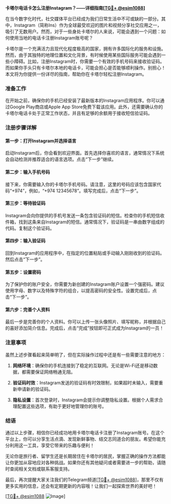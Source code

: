 **卡塔尔电话卡怎么注册Instagram？——详细指南[[TG💪+ @esim1088](https://t.me/s/esim1088)]**

在当今数字化时代，社交媒体平台已经成为我们日常生活中不可或缺的一部分。其中，Instagram（简称Ins）作为全球最受欢迎的图片和视频分享社交应用之一，吸引了无数用户。然而，对于一些身处卡塔尔的人来说，可能会遇到一个问题：如何使用当地的电话卡注册Instagram账号呢？

卡塔尔是一个充满活力且现代化程度极高的国家，拥有许多国际化的服务和设施。然而，由于其独特的地理位置和文化背景，有时候使用某些国际服务可能会遇到一些小障碍。比如，注册Instagram时，你需要一个有效的手机号码来接收验证码。而如果你手头只有卡塔尔本地的电话卡，可能会担心是否能够顺利操作。别担心！本文将为你提供一份详尽的指南，帮助你在卡塔尔轻松注册Instagram。

### 准备工作

在开始之前，确保你的手机已经安装了最新版本的Instagram应用程序。你可以通过Google Play商店或Apple App Store免费下载该应用。此外，还需要确认你的卡塔尔电话卡处于正常工作状态，并且有足够的余额用于接收短信验证码。

### 注册步骤详解

#### 第一步：打开Instagram并选择语言
启动Instagram后，你会看到欢迎界面。首先选择你喜欢的语言，通常情况下系统会自动检测并推荐适合的语言选项。点击“下一步”继续。

#### 第二步：输入手机号码
接下来，你需要输入你的卡塔尔手机号码。请注意，这里的号码应该包含国家代码“+974”，例如，“+974 12345678”。填写完成后，点击“下一步”。

#### 第三步：等待验证码
Instagram会向你提供的手机号发送一条包含验证码的短信。检查你的手机短信收件箱，找到这条来自Instagram的短信。通常情况下，验证码是一串由数字组成的代码。复制这个验证码。

#### 第四步：输入验证码
回到Instagram的应用程序中，在指定的位置粘贴或手动输入刚刚收到的验证码。然后点击“下一步”。

#### 第五步：设置密码
为了保护你的账户安全，你需要为新创建的Instagram账户设置一个强密码。建议使用字母、数字以及特殊字符的组合，以提高密码的安全性。设置完成后，点击“下一步”。

#### 第六步：完善个人资料
最后一步是完善你的个人资料。你可以上传一张头像照片、填写昵称，并根据自己的喜好添加简介信息。完成后，点击“完成”按钮即可正式成为Instagram的一员！

### 注意事项

虽然上述步骤看起来简单明了，但在实际操作过程中还是有一些需要注意的地方：

1. **网络环境**：确保你的手机连接到了稳定的互联网。无论是Wi-Fi还是移动数据，都需要保证网络畅通无阻。
   
2. **验证码时效**：Instagram发送的验证码有时效限制，如果超时未输入，需要重新申请新的验证码。

3. **隐私设置**：首次登录时，Instagram会提示你调整隐私设置。根据个人需求合理配置这些选项，有助于更好地管理你的账号。

### 结语

通过以上步骤，相信你已经成功地用卡塔尔电话卡注册了Instagram账号。在这个平台上，你可以分享生活点滴、发现新鲜事物、结交志同道合的朋友。希望你能充分利用这一工具，享受它带来的乐趣与便利！

无论你是旅行者、留学生还是长期居住在卡塔尔的居民，掌握正确的操作方法都能让你更加从容地应对各种挑战。如果你还有其他疑问或者需要进一步的帮助，请随时查阅相关文档或联系客服支持。

最后，再次提醒大家关注我们的Telegram频道[[TG💪+ @esim1088](https://t.me/s/esim1088)]，那里不仅有更多实用的信息，还会有定期更新的内容哦！让我们一起探索世界的美好吧！

[[TG💪+ @esim1088](https://t.me/s/esim1088) ![Image](https://i.postimg.cc/4NQfJmqS/Snipaste-2025-05-13-00-14-12.png)]